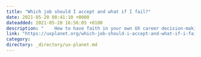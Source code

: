 ```yaml
---
title: "Which job should I accept and what if I fail?"
date: 2021-05-20 08:41:10 +0000
dateadded: 2021-05-20 16:56:05 +0100
description: "    How to have faith in your own UX career decision-making  Continue reading on UX Planet »  "
link: "https://uxplanet.org/which-job-should-i-accept-and-what-if-i-fail-1666f6d09238?source=rss----819cc2aaeee0---4"
category:
directory: _directory/ux-planet.md
---
```

